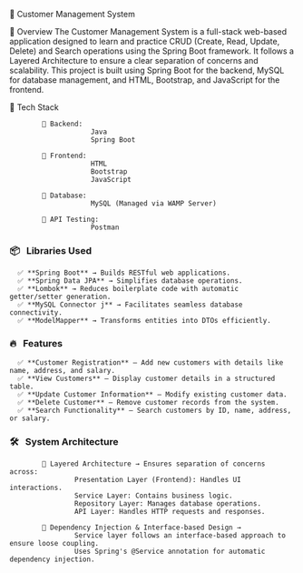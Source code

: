 📌 Customer Management System

📝 Overview
The Customer Management System is a full-stack web-based application designed to learn and practice CRUD (Create, Read, Update, Delete) and Search operations using the Spring Boot framework. It follows a Layered Architecture to ensure a clear separation of concerns and scalability. This project is built using Spring Boot for the backend, MySQL for database management, and HTML, Bootstrap, and JavaScript for the frontend.

🚀 Tech Stack

            🔹 Backend:
                        Java
                        Spring Boot
            
            🔹 Frontend:
                        HTML
                        Bootstrap
                        JavaScript
            
            🔹 Database:
                        MySQL (Managed via WAMP Server)
            
            🔹 API Testing:
                        Postman

### 📦 &nbsp; Libraries Used
      ✅ **Spring Boot** → Builds RESTful web applications.
      ✅ **Spring Data JPA** → Simplifies database operations.
      ✅ **Lombok** → Reduces boilerplate code with automatic getter/setter generation.
      ✅ **MySQL Connector j** → Facilitates seamless database connectivity.
      ✅ **ModelMapper** → Transforms entities into DTOs efficiently.

### 🔥 &nbsp; Features
      ✅ **Customer Registration** – Add new customers with details like name, address, and salary.
      ✅ **View Customers** – Display customer details in a structured table.
      ✅ **Update Customer Information** – Modify existing customer data.
      ✅ **Delete Customer** – Remove customer records from the system.
      ✅ **Search Functionality** – Search customers by ID, name, address, or salary.

### 🛠️ &nbsp; System Architecture

            🔹 Layered Architecture → Ensures separation of concerns across:
                    Presentation Layer (Frontend): Handles UI interactions.
                    Service Layer: Contains business logic.
                    Repository Layer: Manages database operations.
                    API Layer: Handles HTTP requests and responses.
            
            🔹 Dependency Injection & Interface-based Design →
                    Service layer follows an interface-based approach to ensure loose coupling.
                    Uses Spring's @Service annotation for automatic dependency injection.
